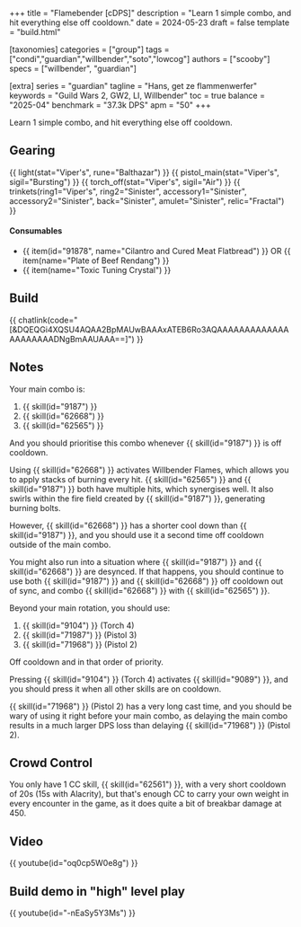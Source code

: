 +++
title = "Flamebender [cDPS]"
description = "Learn 1 simple combo, and hit everything else off cooldown."
date = 2024-05-23
draft = false
template = "build.html"

[taxonomies]
categories = ["group"]
tags = ["condi","guardian","willbender","soto","lowcog"]
authors = ["scooby"]
specs = ["willbender", "guardian"]

[extra]
series = "guardian"
tagline = "Hans, get ze flammenwerfer"
keywords = "Guild Wars 2, GW2, LI, Willbender"
toc = true
balance = "2025-04"
benchmark = "37.3k DPS"
apm = "50"
+++

Learn 1 simple combo, and hit everything else off cooldown.

## Gearing

{{ light(stat="Viper's", rune="Balthazar") }}
{{ pistol_main(stat="Viper's", sigil="Bursting") }}
{{ torch_off(stat="Viper's", sigil="Air") }}
{{ trinkets(ring1="Viper's", ring2="Sinister", accessory1="Sinister", accessory2="Sinister", back="Sinister", amulet="Sinister", relic="Fractal") }}

#### Consumables 

- {{ item(id="91878", name="Cilantro and Cured Meat Flatbread") }} OR {{ item(name="Plate of Beef Rendang") }}
- {{ item(name="Toxic Tuning Crystal") }} 

## Build

{{ chatlink(code="[&DQEQGi4XQSU4AQAA2BpMAUwBAAAxATEB6Ro3AQAAAAAAAAAAAAAAAAAAAAADNgBmAAUAAA==]") }}

## Notes

Your main combo is:
1. {{ skill(id="9187") }}
1. {{ skill(id="62668") }}
1. {{ skill(id="62565") }}

And you should prioritise this combo whenever {{ skill(id="9187") }} is off cooldown.

Using {{ skill(id="62668") }} activates Willbender Flames, which allows you to apply stacks of burning every hit. {{ skill(id="62565") }} and {{ skill(id="9187") }} both have multiple hits, which synergises well. It also swirls within the fire field created by {{ skill(id="9187") }}, generating burning bolts.

However, {{ skill(id="62668") }} has a shorter cool down than {{ skill(id="9187") }}, and you should use it a second time off cooldown outside of the main combo.

You might also run into a situation where {{ skill(id="9187") }} and {{ skill(id="62668") }} are desynced. If that happens, you should continue to use both {{ skill(id="9187") }} and {{ skill(id="62668") }} off cooldown out of sync, and combo {{ skill(id="62668") }} with {{ skill(id="62565") }}.

Beyond your main rotation, you should use:
1. {{ skill(id="9104") }} (Torch 4)
1. {{ skill(id="71987") }} (Pistol 3)
1. {{ skill(id="71968") }} (Pistol 2)

Off cooldown and in that order of priority. 

Pressing {{ skill(id="9104") }} (Torch 4) activates {{ skill(id="9089") }}, and you should press it when all other skills are on cooldown.

{{ skill(id="71968") }} (Pistol 2) has a very long cast time, and you should be wary of using it right before your main combo, as delaying the main combo results in a much larger DPS loss than delaying {{ skill(id="71968") }} (Pistol 2).

## Crowd Control

You only have 1 CC skill, {{ skill(id="62561") }}, with a very short cooldown of 20s (15s with Alacrity), but that's enough CC to carry your own weight in every encounter in the game, as it does quite a bit of breakbar damage at 450.

## Video

{{ youtube(id="oq0cp5W0e8g") }}

## Build demo in "high" level play

{{ youtube(id="-nEaSy5Y3Ms") }}
